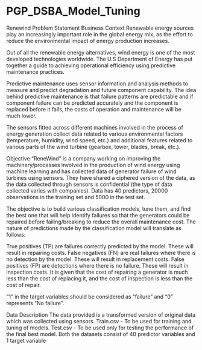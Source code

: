 # PGP_DSBA_Model_Tuning
Renewind
Problem Statement
Business Context
Renewable energy sources play an increasingly important role in the global energy mix, as the effort to reduce the environmental impact of energy production increases.

Out of all the renewable energy alternatives, wind energy is one of the most developed technologies worldwide. The U.S Department of Energy has put together a guide to achieving operational efficiency using predictive maintenance practices.

Predictive maintenance uses sensor information and analysis methods to measure and predict degradation and future component capability. The idea behind predictive maintenance is that failure patterns are predictable and if component failure can be predicted accurately and the component is replaced before it fails, the costs of operation and maintenance will be much lower.

The sensors fitted across different machines involved in the process of energy generation collect data related to various environmental factors (temperature, humidity, wind speed, etc.) and additional features related to various parts of the wind turbine (gearbox, tower, blades, break, etc.).

Objective
“ReneWind” is a company working on improving the machinery/processes involved in the production of wind energy using machine learning and has collected data of generator failure of wind turbines using sensors. They have shared a ciphered version of the data, as the data collected through sensors is confidential (the type of data collected varies with companies). Data has 40 predictors, 20000 observations in the training set and 5000 in the test set.

The objective is to build various classification models, tune them, and find the best one that will help identify failures so that the generators could be repaired before failing/breaking to reduce the overall maintenance cost. The nature of predictions made by the classification model will translate as follows:

True positives (TP) are failures correctly predicted by the model. These will result in repairing costs.
False negatives (FN) are real failures where there is no detection by the model. These will result in replacement costs.
False positives (FP) are detections where there is no failure. These will result in inspection costs.
It is given that the cost of repairing a generator is much less than the cost of replacing it, and the cost of inspection is less than the cost of repair.

“1” in the target variables should be considered as “failure” and “0” represents “No failure”.

Data Description
The data provided is a transformed version of original data which was collected using sensors.
Train.csv - To be used for training and tuning of models.
Test.csv - To be used only for testing the performance of the final best model.
Both the datasets consist of 40 predictor variables and 1 target variable
